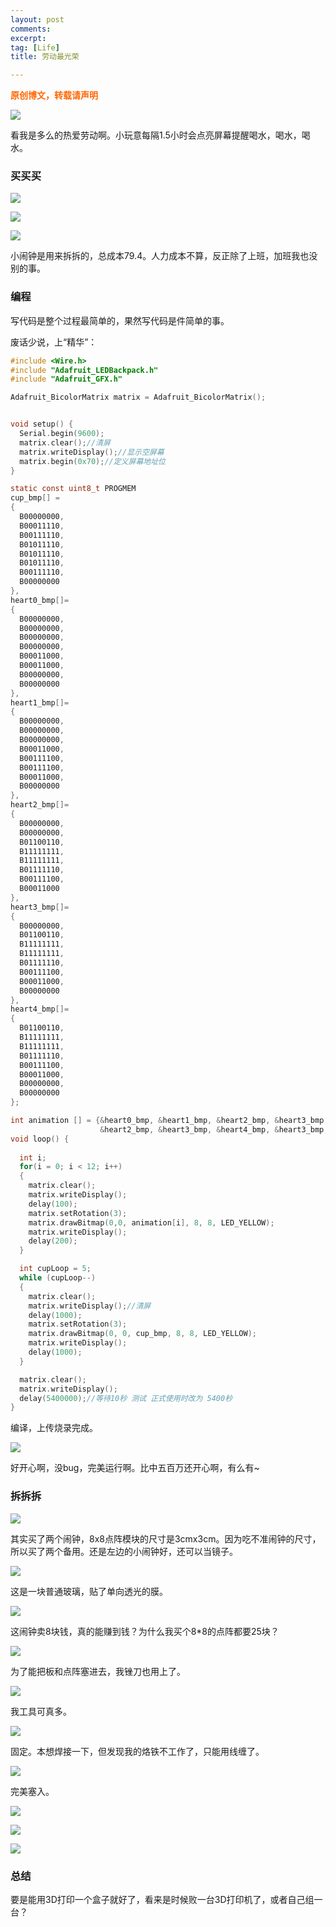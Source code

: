 ```yaml
---
layout: post
comments: 
excerpt:  
tag: [Life]
title: 劳动最光荣

---
```


<span style="color: #ff6600;"><strong>原创博文，转载请声明</strong></span>

![](../images/gril/01.gif)

看我是多么的热爱劳动啊。小玩意每隔1.5小时会点亮屏幕提醒喝水，喝水，喝水。

### 买买买

![](../images/gril/15.png)

![](../images/gril/16.png)

![](../images/gril/17.png)

小闹钟是用来拆拆的，总成本79.4。人力成本不算，反正除了上班，加班我也没别的事。

### 编程

写代码是整个过程最简单的，果然写代码是件简单的事。

废话少说，上“精华”：

```c
#include <Wire.h>
#include "Adafruit_LEDBackpack.h"
#include "Adafruit_GFX.h"

Adafruit_BicolorMatrix matrix = Adafruit_BicolorMatrix();


void setup() {
  Serial.begin(9600);
  matrix.clear();//清屏
  matrix.writeDisplay();//显示空屏幕
  matrix.begin(0x70);//定义屏幕地址位
}

static const uint8_t PROGMEM
cup_bmp[] =
{
  B00000000,
  B00011110,
  B00111110,
  B01011110,
  B01011110,
  B01011110,
  B00111110,
  B00000000
},
heart0_bmp[]=
{
  B00000000,
  B00000000,
  B00000000, 
  B00000000,
  B00011000, 
  B00011000, 
  B00000000, 
  B00000000
},
heart1_bmp[]=
{
  B00000000,
  B00000000,
  B00000000, 
  B00011000,
  B00111100, 
  B00111100, 
  B00011000, 
  B00000000
},
heart2_bmp[]=
{
  B00000000,
  B00000000,
  B01100110, 
  B11111111,
  B11111111, 
  B01111110, 
  B00111100, 
  B00011000
},
heart3_bmp[]=
{
  B00000000,
  B01100110,
  B11111111, 
  B11111111,
  B01111110, 
  B00111100, 
  B00011000, 
  B00000000
},
heart4_bmp[]=
{
  B01100110,
  B11111111,
  B11111111,
  B01111110,
  B00111100,
  B00011000,
  B00000000,
  B00000000
};

int animation [] = {&heart0_bmp, &heart1_bmp, &heart2_bmp, &heart3_bmp, &heart4_bmp, &heart3_bmp,
                    &heart2_bmp, &heart3_bmp, &heart4_bmp, &heart3_bmp, &heart2_bmp, &heart3_bmp};
void loop() {
  
  int i;
  for(i = 0; i < 12; i++)
  {
    matrix.clear();
    matrix.writeDisplay();
    delay(100);
    matrix.setRotation(3);
    matrix.drawBitmap(0,0, animation[i], 8, 8, LED_YELLOW);
    matrix.writeDisplay();
    delay(200);
  }

  int cupLoop = 5;
  while (cupLoop--)
  {
    matrix.clear();
    matrix.writeDisplay();//清屏
    delay(1000);
    matrix.setRotation(3);
    matrix.drawBitmap(0, 0, cup_bmp, 8, 8, LED_YELLOW);
    matrix.writeDisplay();
    delay(1000);
  }

  matrix.clear();
  matrix.writeDisplay();
  delay(5400000);//等待10秒 测试 正式使用时改为 5400秒
}
```

编译，上传烧录完成。

![](../images/gril/03.jpeg)

好开心啊，没bug，完美运行啊。比中五百万还开心啊，有么有~

### 拆拆拆

![](../images/gril/04.jpeg)

其实买了两个闹钟，8x8点阵模块的尺寸是3cmx3cm。因为吃不准闹钟的尺寸，所以买了两个备用。还是左边的小闹钟好，还可以当镜子。

![](../images/gril/05.jpeg)

这是一块普通玻璃，贴了单向透光的膜。

![](../images/gril/06.jpeg)

这闹钟卖8块钱，真的能赚到钱？为什么我买个8*8的点阵都要25块？

![](../images/gril/08.jpeg)

为了能把板和点阵塞进去，我锉刀也用上了。

![](../images/gril/09.jpeg)

我工具可真多。

![](../images/gril/10.jpeg)

固定。本想焊接一下，但发现我的烙铁不工作了，只能用线缠了。

![](../images/gril/11.jpeg)

完美塞入。

![](../images/gril/12.jpeg)

![](../images/gril/13.jpeg)

![](../images/gril/14.jpeg)

### 总结

要是能用3D打印一个盒子就好了，看来是时候败一台3D打印机了，或者自己组一台？